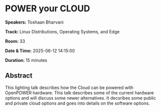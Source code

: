 # POWER your CLOUD

**Speakers:** Toshaan Bharvani
                    
**Track:** Linux Distributions, Operating Systems, and Edge
                    
**Room:** 33
                    
**Date & Time:** 2025-06-12 14:15:00
                    
**Duration:** 15 minutes
                    
## Abstract
                    
This lighting talk describes how the Cloud can be powered with OpenPOWER hardware.
This talk describes some of the current hardware options and will discuss some newer alternatives.
It decsribes some public and private cloud options and goes into details on the software options.
